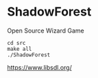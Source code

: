 # ShadowForest

Open Source Wizard Game


```
cd src
make all
./ShadowForest
```

https://www.libsdl.org/

